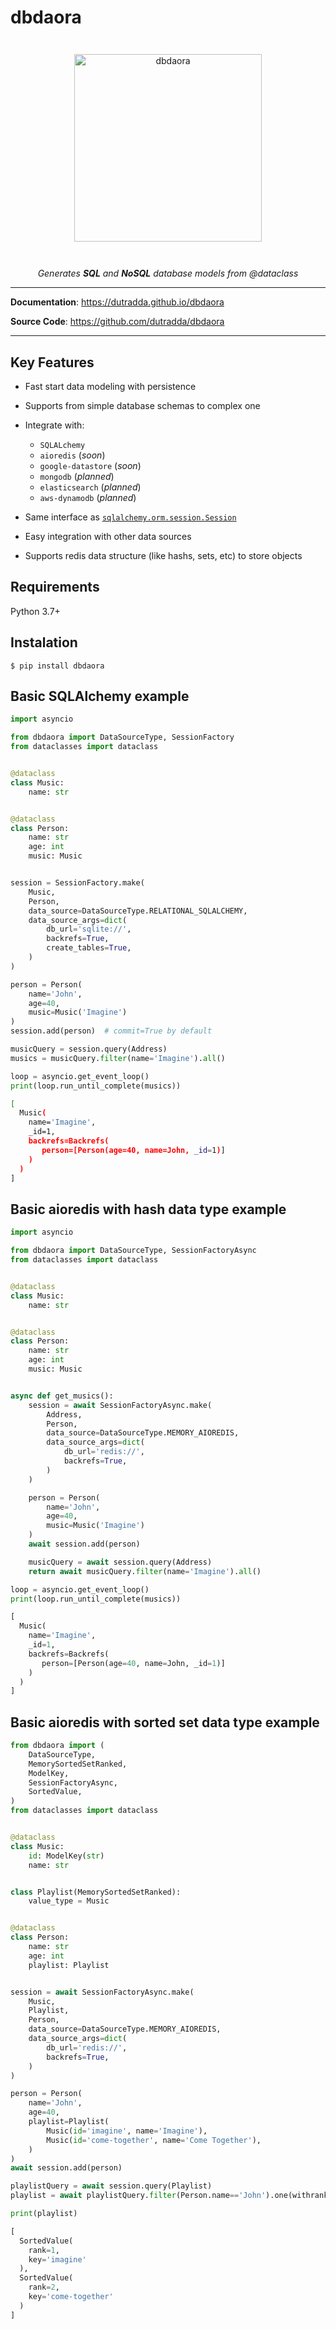 # dbdaora

<p align="center" style="margin: 3em">
  <a href="https://github.com/dutradda/dbdaora">
    <img src="https://dutradda.github.io/dbdaora/dbdaora.svg" alt="dbdaora" width="300"/>
  </a>
</p>

<p align="center">
    <em>Generates <b>SQL</b> and <b>NoSQL</b> database models from @dataclass</em>
</p>

---

**Documentation**: <a href="https://dutradda.github.io/dbdaora" target="_blank">https://dutradda.github.io/dbdaora</a>

**Source Code**: <a href="https://github.com/dutradda/dbdaora" target="_blank">https://github.com/dutradda/dbdaora</a>

---


## Key Features

- Fast start data modeling with persistence

- Supports from simple database schemas to complex one

- Integrate with:
    + `SQLALchemy`
    + `aioredis` (*soon*)
    + `google-datastore` (*soon*)
    + `mongodb` (*planned*)
    + `elasticsearch` (*planned*)
    + `aws-dynamodb` (*planned*)

- Same interface as [`sqlalchemy.orm.session.Session`](https://docs.sqlalchemy.org/en/13/orm/session_api.html#sqlalchemy.orm.session.Session)

- Easy integration with other data sources

- Supports redis data structure (like hashs, sets, etc) to store objects


## Requirements

Python 3.7+


## Instalation

```
$ pip install dbdaora 
```


## Basic SQLAlchemy example

```python
import asyncio

from dbdaora import DataSourceType, SessionFactory
from dataclasses import dataclass


@dataclass
class Music:
    name: str


@dataclass
class Person:
    name: str
    age: int
    music: Music


session = SessionFactory.make(
    Music,
    Person,
    data_source=DataSourceType.RELATIONAL_SQLALCHEMY,
    data_source_args=dict(
        db_url='sqlite://',
        backrefs=True,
        create_tables=True,
    )
)

person = Person(
    name='John',
    age=40,
    music=Music('Imagine')
)
session.add(person)  # commit=True by default

musicQuery = session.query(Address)
musics = musicQuery.filter(name='Imagine').all()

loop = asyncio.get_event_loop()
print(loop.run_until_complete(musics))
```

```bash
[
  Music(
    name='Imagine',
    _id=1,
    backrefs=Backrefs(
       person=[Person(age=40, name=John, _id=1)]
    )
  )
]
```


## Basic aioredis with hash data type example

```python
import asyncio

from dbdaora import DataSourceType, SessionFactoryAsync
from dataclasses import dataclass


@dataclass
class Music:
    name: str


@dataclass
class Person:
    name: str
    age: int
    music: Music


async def get_musics():
    session = await SessionFactoryAsync.make(
        Address,
        Person,
        data_source=DataSourceType.MEMORY_AIOREDIS,
        data_source_args=dict(
            db_url='redis://',
            backrefs=True,
        )
    )

    person = Person(
        name='John',
        age=40,
        music=Music('Imagine')
    )
    await session.add(person)

    musicQuery = await session.query(Address)
    return await musicQuery.filter(name='Imagine').all()

loop = asyncio.get_event_loop()
print(loop.run_until_complete(musics))
```

```python
[
  Music(
    name='Imagine',
    _id=1,
    backrefs=Backrefs(
       person=[Person(age=40, name=John, _id=1)]
    )
  )
]
```


## Basic aioredis with sorted set data type example

```python
from dbdaora import (
    DataSourceType,
    MemorySortedSetRanked,
    ModelKey,
    SessionFactoryAsync,
    SortedValue,
)
from dataclasses import dataclass


@dataclass
class Music:
    id: ModelKey(str)
    name: str


class Playlist(MemorySortedSetRanked):
    value_type = Music


@dataclass
class Person:
    name: str
    age: int
    playlist: Playlist


session = await SessionFactoryAsync.make(
    Music,
    Playlist,
    Person,
    data_source=DataSourceType.MEMORY_AIOREDIS,
    data_source_args=dict(
        db_url='redis://',
        backrefs=True,
    )
)

person = Person(
    name='John',
    age=40,
    playlist=Playlist(
        Music(id='imagine', name='Imagine'),
        Music(id='come-together', name='Come Together'),
    )
)
await session.add(person)

playlistQuery = await session.query(Playlist)
playlist = await playlistQuery.filter(Person.name=='John').one(withrank=True)

print(playlist)
```

```python
[
  SortedValue(
    rank=1,
    key='imagine'
  ),
  SortedValue(
    rank=2,
    key='come-together'
  )
]
```
